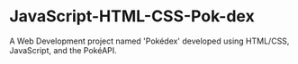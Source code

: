 # JavaScript-HTML-CSS-Pok-dex
A Web Development project named 'Pokédex' developed using HTML/CSS, JavaScript, and the PokéAPI.
